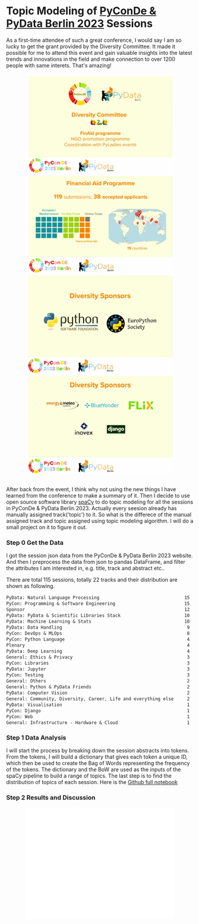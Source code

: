 # Topic Modeling of [PyConDe & PyData Berlin 2023](https://2023.pycon.de/) Sessions 

As a first-time attendee of such a great conference, I would say I am so lucky to get the grant provided by the Diversity Committee. It made it possible for me to attend this event and gain valuable insights into the latest trends and innovations in the field and make connection to over 1200 people with same interets. That's amazing!

<div align = "center">
<img src="1.png" width = "400" alt="berlin" align=center />
<img src="2.png" width = "400" alt="berlin" align=center />
</div>
<div align = "center">
<img src="3.png" width = "400" alt="berlin" align=center />
<img src="4.png" width = "400" alt="berlin" align=center />
</div>  
<br>

After back from the event, I think why not using the new things I have learned from the conference to make a summary of it. Then I decide to use open source software library [spaCy](https://spacy.io/) to do topic modeling for all the sessions in PyConDe & PyData Berlin 2023. Actually every seesion already has manually assigned track('topic') to it. So what is the differece of the manual assigned track and topic assigned using topic modeling algorithm. I will do a small project on it to figure it out.

<!-- ### Algorithm

Topic modeling is an unsupervised machine learning technique that extract hidden topics from text. The algorithm I am going to use is LDA. -->

### Step 0 Get the Data

I got the session json data from the PyConDe & PyData Berlin 2023 website. And then I preprocess the data from json to pandas DataFrame, and filter the attributes I am interested in, e.g. title, track and abstract etc.. 

There are total 115 sessions, totally 22 tracks and their distribution are shown as following.
```
PyData: Natural Language Processing                                15
PyCon: Programming & Software Engineering                          15
Sponsor                                                            12
PyData: PyData & Scientific Libraries Stack                        10
PyData: Machine Learning & Stats                                   10
PyData: Data Handling                                               9
PyCon: DevOps & MLOps                                               8
PyCon: Python Language                                              4
Plenary                                                             4
PyData: Deep Learning                                               4
General: Ethics & Privacy                                           3
PyCon: Libraries                                                    3
PyData: Jupyter                                                     3
PyCon: Testing                                                      3
General: Others                                                     2
General: Python & PyData Friends                                    2
PyData: Computer Vision                                             2
General: Community, Diversity, Career, Life and everything else     2
PyData: Visualisation                                               1
PyCon: Django                                                       1
PyCon: Web                                                          1
General: Infrastructure - Hardware & Cloud                          1
```

### Step 1 Data Analysis

I will start the process by breaking down the session abstracts into tokens. From the tokens, I will build a dictionary that gives each token a unique ID, which then be used to create the Bag of Words representing the frequency of the tokens. The dictionary and the BoW are used as the inputs of the spaCy pipeline to build a range of topics. The last step is to find the distribution of topics of each session. Here is the [Github full notebook](pyconde_analysis.ipynb)

### Step 2 Results and Discussion

<div align = "center">
<img src="Coherence Score.png" width = "400" alt="berlin" align=center />
</div>



<!-- [3] [Prodigy](https://prodi.gy/)

### References
[1] [Topic Modelling in Python with spaCy and Gensim](https://towardsdatascience.com/topic-modelling-in-python-with-spacy-and-gensim-dc8f7748bdbf)

[2] [Topic modelling with spaCy and scikit-learn](https://www.kaggle.com/code/thebrownviking20/topic-modelling-with-spacy-and-scikit-learn)

[3] [You are what you read: Building a personal internet front-page with spaCy and Prodigy](https://2023.pycon.de/program/NWSLUH/)  -->
